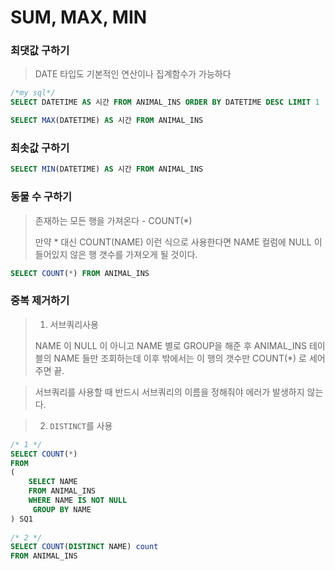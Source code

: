 # SUM, MAX, MIN

### 최댓값 구하기

> DATE 타입도 기본적인 연산이나 집계함수가 가능하다

```sql
/*my sql*/
SELECT DATETIME AS 시간 FROM ANIMAL_INS ORDER BY DATETIME DESC LIMIT 1

SELECT MAX(DATETIME) AS 시간 FROM ANIMAL_INS
```



### 최솟값 구하기

```sql
SELECT MIN(DATETIME) AS 시간 FROM ANIMAL_INS
```



### 동물 수 구하기

> 존재하는 모든 행을 가져온다 - COUNT(*)
>
> 만약 * 대신 COUNT(NAME) 이런 식으로 사용한다면 NAME 컬럼에 NULL 이 들어있지 않은 행 갯수를 가져오게 될 것이다.

```sql
SELECT COUNT(*) FROM ANIMAL_INS
```





### 중복 제거하기

> 1) 서브쿼리사용
>
> NAME 이 NULL 이 아니고 NAME 별로 GROUP을 해준 후 ANIMAL_INS 테이블의 NAME 들만 조회하는데 이후 밖에서는 이 행의 갯수만 COUNT(*) 로 세어주면 끝.

> 서브쿼리를 사용할 때 반드시 서브쿼리의 이름을 정해줘야 에러가 발생하지 않는다.

> 2) `DISTINCT`를 사용

```sql
/* 1 */
SELECT COUNT(*) 
FROM
(
    SELECT NAME
	FROM ANIMAL_INS
 	WHERE NAME IS NOT NULL
	 GROUP BY NAME
) SQ1
 
/* 2 */
SELECT COUNT(DISTINCT NAME) count
FROM ANIMAL_INS
```

